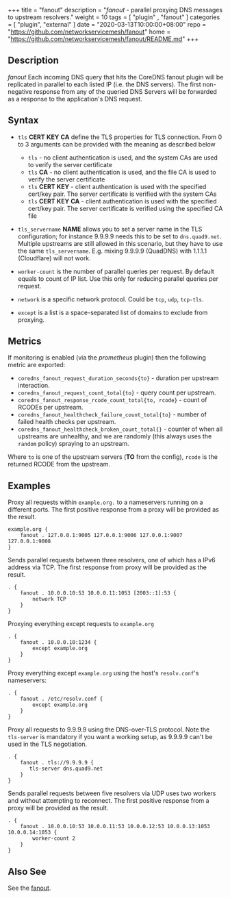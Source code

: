 +++
title = "fanout"
description = "*fanout* - parallel proxying DNS messages to upstream resolvers."
weight = 10
tags = [  "plugin" , "fanout" ]
categories = [ "plugin", "external" ]
date = "2020-03-13T10:00:00+08:00"
repo = "https://github.com/networkservicemesh/fanout"
home = "https://github.com/networkservicemesh/fanout/README.md"
+++

## Description

*fanout*  Each incoming DNS query that hits the CoreDNS fanout plugin will be replicated in parallel to each listed IP (i.e. the DNS servers). 
The first non-negative response from any of the queried DNS Servers will be forwarded as a response to the application's DNS request.

## Syntax

* `tls` **CERT** **KEY** **CA** define the TLS properties for TLS connection. From 0 to 3 arguments can be
  provided with the meaning as described below
  * `tls` - no client authentication is used, and the system CAs are used to verify the server certificate
  * `tls` **CA** - no client authentication is used, and the file CA is used to verify the server certificate
  * `tls` **CERT** **KEY** - client authentication is used with the specified cert/key pair.
    The server certificate is verified with the system CAs
  * `tls` **CERT** **KEY**  **CA** - client authentication is used with the specified cert/key pair.
    The server certificate is verified using the specified CA file
* `tls_servername` **NAME** allows you to set a server name in the TLS configuration; for instance 9.9.9.9
  needs this to be set to `dns.quad9.net`. Multiple upstreams are still allowed in this scenario,
  but they have to use the same `tls_servername`. E.g. mixing 9.9.9.9 (QuadDNS) with 1.1.1.1
  (Cloudflare) will not work.

* `worker-count` is the number of parallel queries per request. By default equals to count of IP list. Use this only for reducing parallel queries per request.
* `network` is a specific network protocol. Could be `tcp`, `udp`, `tcp-tls`.
* `except` is a list is a space-separated list of domains to exclude from proxying.

## Metrics

If monitoring is enabled (via the *prometheus* plugin) then the following metric are exported:

* `coredns_fanout_request_duration_seconds{to}` - duration per upstream interaction.
* `coredns_fanout_request_count_total{to}` - query count per upstream.
* `coredns_fanout_response_rcode_count_total{to, rcode}` - count of RCODEs per upstream.
* `coredns_fanout_healthcheck_failure_count_total{to}` - number of failed health checks per upstream.
* `coredns_fanout_healthcheck_broken_count_total{}` - counter of when all upstreams are unhealthy,
  and we are randomly (this always uses the `random` policy) spraying to an upstream.

Where `to` is one of the upstream servers (**TO** from the config), `rcode` is the returned RCODE
from the upstream.

## Examples
Proxy all requests within `example.org.` to a nameservers running on a different ports.  The first positive response from a proxy will be provided as the result.

~~~ corefile
example.org {
    fanout . 127.0.0.1:9005 127.0.0.1:9006 127.0.0.1:9007 127.0.0.1:9008
}
~~~

Sends parallel requests between three resolvers, one of which has a IPv6 address via TCP. The first response from proxy will be provided as the result.

~~~ corefile
. {
    fanout . 10.0.0.10:53 10.0.0.11:1053 [2003::1]:53 {
        network TCP
    }
}
~~~

Proxying everything except requests to `example.org`

~~~ corefile
. {
    fanout . 10.0.0.10:1234 {
        except example.org
    }
}
~~~

Proxy everything except `example.org` using the host's `resolv.conf`'s nameservers:

~~~ corefile
. {
    fanout . /etc/resolv.conf {
        except example.org
    }
}
~~~

Proxy all requests to 9.9.9.9 using the DNS-over-TLS protocol.
Note the `tls-server` is mandatory if you want a working setup, as 9.9.9.9 can't be
used in the TLS negotiation.

~~~ corefile
. {
    fanout . tls://9.9.9.9 {
       tls-server dns.quad9.net
    }
}
~~~

Sends parallel requests between five resolvers via UDP uses two workers and without attempting to reconnect. The first positive response from a proxy will be provided as the result.
~~~ corefile
. {
    fanout . 10.0.0.10:53 10.0.0.11:53 10.0.0.12:53 10.0.0.13:1053 10.0.0.14:1053 {
        worker-count 2
    }
}
~~~

## Also See

See the [fanout](https://github.com/networkservicemesh/fanout).